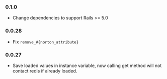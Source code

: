 ### 0.1.0

- Change dependencies to support Rails >= 5.0

### 0.0.28

- Fix `remove_#{norton_attribute}`

### 0.0.27

- Save loaded values in instance variable, now calling get method will not contact redis if already loaded.
